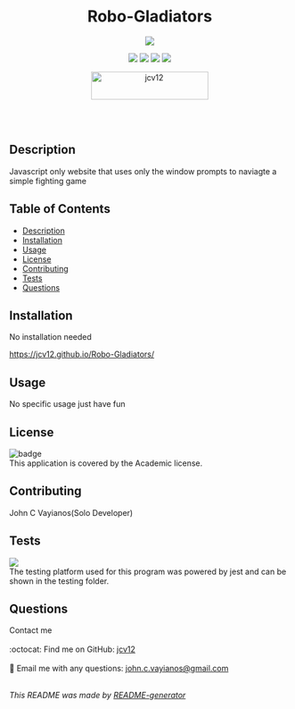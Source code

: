 
  <h1 align='center'>Robo-Gladiators</h1>

  <p align="center">
    <img src="![game](https://user-images.githubusercontent.com/95864720/177950847-3b265709-f19b-429b-995e-f26e8f563652.png)
"

  </p>

  <p align="center">
    <img src="https://img.shields.io/github/repo-size/jcv12/Robo-Gladiators" />
    <img src="https://img.shields.io/github/issues/jcv12/Robo-Gladiators" />
    <img src="https://img.shields.io/github/last-commit/jcv12/Robo-Gladiators" >
    <img src="https://img.shields.io/badge/license-Academic-brightgreen" >
  </p>

  <p align="center"><a href="https://www.buymeacoffee.com/jcv12"> <img align="center" src="https://cdn.buymeacoffee.com/buttons/v2/default-yellow.png" height="50" width="210" alt="jcv12" /></a></p><br><br>
    
  ## Description
  Javascript only website that uses only the window prompts to naviagte a simple fighting game
  

  ## Table of Contents
  - [Description](#description)
  - [Installation](#installation)
  - [Usage](#usage)
  - [License](#license)
  - [Contributing](#contributing)
  - [Tests](#tests)
  - [Questions](#questions)

  ## Installation
  No installation needed
  
  https://jcv12.github.io/Robo-Gladiators/

  ## Usage
  No specific usage just have fun

  ## License
  ![badge](https://img.shields.io/badge/license-Academic-brightgreen)
  <br />
  This application is covered by the Academic license.

  ## Contributing
  John C Vayianos(Solo Developer)

  ## Tests
  <img src="https://img.shields.io/badge/-jest-%23C21325?style=for-the-badge&logo=jest&logoColor=white"/> </br>
  The testing platform used for this program was powered by jest and can be shown in the testing folder.

  ## Questions
  Contact me<br />
  <br />
  :octocat: Find me on GitHub: [jcv12](https://github.com/jcv12)<br />
  <br />
  :e-mail: Email me with any questions: john.c.vayianos@gmail.com<br /><br />

  _This README was made by [README-generator](https://github.com/jcv12/ReadMe-Generator)_
  

